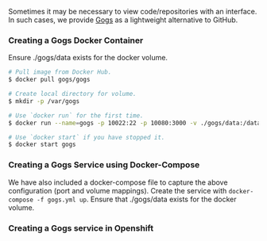 Sometimes it may be necessary to view code/repositories with an interface. 
In such cases, we provide [Gogs](https://gogs.io/) as a lightweight alternative to GitHub.

### Creating a Gogs Docker Container

Ensure ./gogs/data exists for the docker volume.

```bash
# Pull image from Docker Hub.
$ docker pull gogs/gogs

# Create local directory for volume.
$ mkdir -p /var/gogs

# Use `docker run` for the first time.
$ docker run --name=gogs -p 10022:22 -p 10080:3000 -v ./gogs/data:/data gogs/gogs

# Use `docker start` if you have stopped it.
$ docker start gogs
```

### Creating a Gogs Service using Docker-Compose

We have also included a docker-compose file to capture the above configuration (port and volume mappings).
Create the service with `docker-compose -f gogs.yml up`. Ensure that ./gogs/data exists for the docker volume.

### Creating a Gogs service in Openshift

